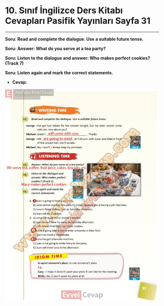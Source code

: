 # 10. Sınıf İngilizce Ders Kitabı Cevapları Pasifik Yayınları Sayfa 31

---

**Soru: Read and complete the dialogue. Use a suitable future tense.**

**Soru: Answer: What do you serve at a tea party?**

**Soru: Listen to the dialogue and answer: Who makes perfect cookies? (Track 7)**

**Soru: Listen again and mark the correct statements.**

-   **Cevap**:

![Image 1](./image_1.jpg)